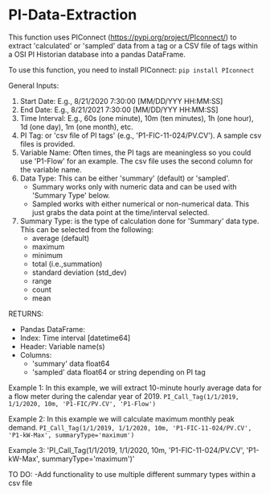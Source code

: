 # PI-Data-Extraction
This function uses PIConnect (https://pypi.org/project/PIconnect/) to extract 
'calculated' or 'sampled' data from a tag or a CSV file of tags within a OSI 
PI Historian database into a pandas DataFrame.

To use this function, you need to install PIConnect: 
`pip install PIconnect`

General Inputs:
1. Start Date: E.g., 8/21/2020  7:30:00 [MM/DD/YYY HH:MM:SS]
2. End Date: E.g., 8/21/2021  7:30:00 [MM/DD/YYY HH:MM:SS]
3. Time Interval: E.g., 60s (one minute), 10m (ten minutes), 1h (one hour), 1d (one day), 1m (one month), etc.
4. PI Tag: or 'csv file of PI tags' (e.g., 'P1-FIC-11-024/PV.CV'). A sample csv files is provided.
5. Variable Name: Often times, the PI tags are meaningless so you could use 'P1-Flow' for an example. The csv file uses the second column for the variable name.
6. Data Type: This can be either 'summary' (default) or 'sampled'.
	 - Summary works only with numeric data and can be used with 'Summary Type' below.
	 - Sampled works with either numerical or non-numerical data. This just grabs the data point at the time/interval selected.
7. Summary Type: is the type of calculation done for 'Summary' data type. This can be selected from the following:
	 - average (default)
   - maximum
   - minimum
   - total (i.e.,summation)
   - standard deviation (std_dev)
   - range
   - count
   - mean

RETURNS:
- Pandas DataFrame:
- Index: Time interval [datetime64]
- Header: Variable name(s)
- Columns: 
	* 'summary' data float64
	* 'sampled' data float64 or string depending on PI tag
               
Example 1:
In this example, we will extract 10-minute hourly average data for a flow meter during the calendar year of 2019.
`PI_Call_Tag(1/1/2019, 1/1/2020, 10m, 'P1-FIC/PV.CV', 'P1-Flow')`

Example 2:
In this example we will calculate maximum monthly peak demand.
`PI_Call_Tag(1/1/2019, 1/1/2020, 10m, 'P1-FIC-11-024/PV.CV', 'P1-kW-Max', summaryType='maximum')`
    
Example 3: 
'PI_Call_Tag(1/1/2019, 1/1/2020, 10m, 'P1-FIC-11-024/PV.CV', 'P1-kW-Max', summaryType='maximum')'

TO DO:
-Add functionality to use multiple different summary types within a csv file
